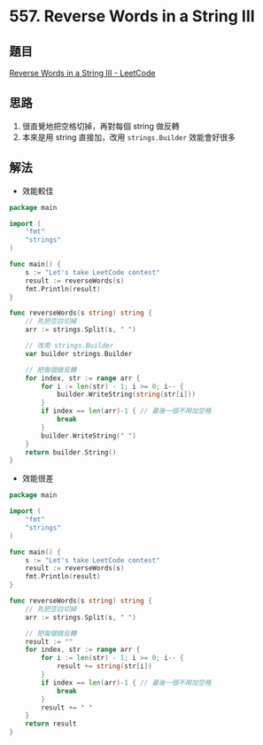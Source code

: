 # 557. Reverse Words in a String III

## 題目

[Reverse Words in a String III - LeetCode](https://leetcode.com/problems/reverse-words-in-a-string-iii/)

## 思路

1. 很直覺地把空格切掉，再對每個 string 做反轉
2. 本來是用 string 直接加，改用 `strings.Builder` 效能會好很多

## 解法

- 效能較佳

```go
package main

import (
	"fmt"
	"strings"
)

func main() {
	s := "Let's take LeetCode contest"
	result := reverseWords(s)
	fmt.Println(result)
}

func reverseWords(s string) string {
	// 先把空白切掉
	arr := strings.Split(s, " ")

	// 改用 strings.Builder
	var builder strings.Builder

	// 把每個做反轉
	for index, str := range arr {
		for i := len(str) - 1; i >= 0; i-- {
			builder.WriteString(string(str[i]))
		}
		if index == len(arr)-1 { // 最後一個不用加空格
			break
		}
		builder.WriteString(" ")
	}
	return builder.String()
}
```

- 效能很差

```go
package main

import (
	"fmt"
	"strings"
)

func main() {
	s := "Let's take LeetCode contest"
	result := reverseWords(s)
	fmt.Println(result)
}

func reverseWords(s string) string {
	// 先把空白切掉
	arr := strings.Split(s, " ")

	// 把每個做反轉
	result := ""
	for index, str := range arr {
		for i := len(str) - 1; i >= 0; i-- {
			result += string(str[i])
		}
		if index == len(arr)-1 { // 最後一個不用加空格
			break
		}
		result += " "
	}
	return result
}
```
